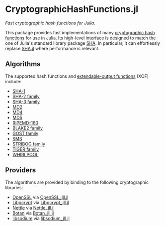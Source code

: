 # CryptographicHashFunctions.jl

*Fast cryptographic hash functions for Julia.*

This package provides fast implementations of many [cryptographic hash functions](https://en.wikipedia.org/wiki/Cryptographic_hash_function) for use in Julia.
Its high-level interface is designed to match the one of Julia's standard library package [SHA](https://docs.julialang.org/en/v1/stdlib/SHA/).
In particular, it can effortlessly replace [SHA.jl](https://github.com/JuliaCrypto/SHA.jl) where performance is relevant.

## Algorithms

The supported hash functions and [extendable-output functions](https://en.wikipedia.org/wiki/Extendable-output_function) (XOF) include:

  - [SHA-1](https://en.wikipedia.org/wiki/SHA-1)
  - [SHA-2 family](https://en.wikipedia.org/wiki/SHA-2)
  - [SHA-3 family](https://en.wikipedia.org/wiki/SHA-3)
  - [MD2](https://en.wikipedia.org/wiki/MD2_(hash_function))
  - [MD4](https://en.wikipedia.org/wiki/MD4)
  - [MD5](https://en.wikipedia.org/wiki/MD5)
  - [RIPEMD-160](https://en.wikipedia.org/wiki/RIPEMD)
  - [BLAKE2 family](https://en.wikipedia.org/wiki/BLAKE_(hash_function)#BLAKE2)
  - [GOST family](https://en.wikipedia.org/wiki/GOST_(hash_function))
  - [SM3](https://en.wikipedia.org/wiki/SM3_(hash_function))
  - [STRIBOG family](https://en.wikipedia.org/wiki/Streebog)
  - [TIGER family](https://en.wikipedia.org/wiki/Tiger_(hash_function))
  - [WHIRLPOOL](https://en.wikipedia.org/wiki/Whirlpool_(hash_function))

## Providers

The algorithms are provided by binding to the following cryptographic libraries:

  - [OpenSSL](https://www.openssl.org/) via [OpenSSL_jll.jl](https://github.com/JuliaBinaryWrappers/OpenSSL_jll.jl)
  - [Libgcrypt](https://gnupg.org/software/libgcrypt/index.html) via [Libgcrypt_jll.jl](https://github.com/JuliaBinaryWrappers/Libgcrypt_jll.jl)
  - [Nettle](https://www.lysator.liu.se/%7Enisse/nettle/) via [Nettle_jll.jl](https://github.com/JuliaBinaryWrappers/Nettle_jll.jl)
  - [Botan](https://botan.randombit.net/) via [Botan_jll.jl](https://github.com/JuliaBinaryWrappers/Botan_jll.jl)
  - [libsodium](https://doc.libsodium.org/) via [libsodium_jll.jl](https://github.com/JuliaBinaryWrappers/libsodium_jll.jl)
